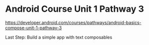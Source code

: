 # Android Course Unit 1 Pathway 3

https://developer.android.com/courses/pathways/android-basics-compose-unit-1-pathway-3

Last Step: Build a simple app with text composables